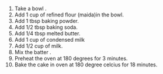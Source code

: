  1. Take a bowl .
 2. Add 1 cup of refined flour (maida)in the bowl.
 3. Add 1 tbsp baking powder.
 4. Add 1/2 tbsp baking soda.
 5. Add 1/4 tbsp melted butter.
 6. Add 1 cup of condensed milk
 7. Add 1/2 cup of milk.
 8. Mix the batter .
 9. Preheat the oven at 180 degrees for 3 minutes.
 10. Bake the cake in oven at 180 degree celcius for 18 minutes.
